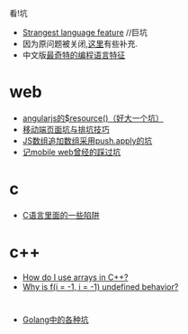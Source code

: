 看!坑

* [Strangest language feature](http://stackoverflow.com/questions/1995113/strangest-language-feature?answertab=votes#tab-top) //巨坑
* 因为原问题被关闭,[这里](https://www.reddit.com/r/programming/comments/1woxcu/strangest_programming_language_feature/)有些补充.
* 中文版[最奇特的编程语言特征](http://www.vaikan.com/strangest-language-feature/)

# web
* [angularjs的$resource()（好大一个坑）](http://www.storagelab.org.cn/xiaweiyi/2013/09/07/angularjs%E7%9A%84resource%EF%BC%88%E5%A5%BD%E5%A4%A7%E4%B8%80%E4%B8%AA%E5%9D%91%EF%BC%89/)
* [移动端页面坑与排坑技巧](http://www.cocoachina.com/webapp/20141210/10583.html)
* [JS数组追加数组采用push.apply的坑](https://www.google.com/url?sa=t&rct=j&q=&esrc=s&source=web&cd=3&ved=0CCsQFjACahUKEwixsa_KnrrHAhVC3iwKHVwDAdQ&url=http%3a%2f%2fmy%2eoschina%2enet%2fxhload3d%2fblog%2f276888&ei=6iHXVbGUPMK8swHchoSgDQ&usg=AFQjCNGWVUG7Se_GivPMLdF4pft-2d17dA&sig2=SEbWRL9HL22lym_EN6-06w)
* [记mobile web曾经的踩过坑](http://www.html-js.com/article/2278)

# c
* [C语言里面的一些陷阱](http://whatsdjgpp.github.io/2014/03/03/C%E8%AF%AD%E8%A8%80%E9%87%8C%E9%9D%A2%E7%9A%84%E4%B8%80%E4%BA%9B%E9%99%B7%E9%98%B1/)

# c++
* [How do I use arrays in C++?](http://stackoverflow.com/questions/4810664/how-do-i-use-arrays-in-c/7439261#7439261)
* [Why is f(i = -1, i = -1) undefined behavior?](http://stackoverflow.com/questions/21670459/why-is-fi-1-i-1-undefined-behavior)

#
* [Golang中的各种坑](http://studygolang.com/articles/2912)
